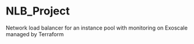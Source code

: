 # NLB_Project
Network load balancer for an instance pool with monitoring on Exoscale managed by Terraform
